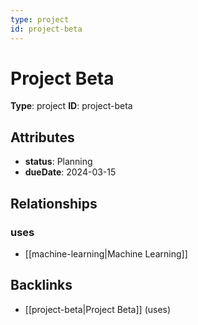 ```yaml
---
type: project
id: project-beta
---
```


# Project Beta

**Type**: project
**ID**: project-beta

## Attributes

- **status**: Planning
- **dueDate**: 2024-03-15

## Relationships

### uses

- [[machine-learning|Machine Learning]]

## Backlinks

- [[project-beta|Project Beta]] (uses)

